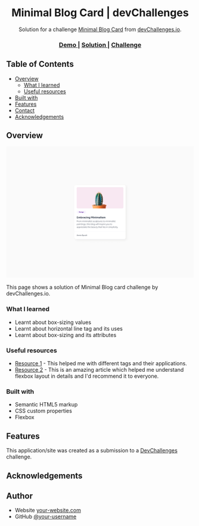 <!-- Please update value in the {}  -->

<h1 align="center">Minimal Blog Card | devChallenges</h1>

<div align="center">
   Solution for a challenge <a href="https://devchallenges.io/challenge/minimal-blog-card" target="_blank">Minimal Blog Card</a> from <a href="http://devchallenges.io" target="_blank">devChallenges.io</a>.
</div>

<div align="center">
  <h3>
    <a href="https://saif001ali.github.io/Minimal-blog-card/">
      Demo
    </a>
    <span> | </span>
    <a href="https://github.com/saif001ali/Minimal-blog-card">
      Solution
    </a>
    <span> | </span>
    <a href="https://devchallenges.io/challenge/minimal-blog-card">
      Challenge
    </a>
  </h3>
</div>

<!-- TABLE OF CONTENTS -->

## Table of Contents

- [Overview](#overview)
  - [What I learned](#what-i-learned)
  - [Useful resources](#useful-resources)
- [Built with](#built-with)
- [Features](#features)
- [Contact](#contact)
- [Acknowledgements](#acknowledgements)

<!-- OVERVIEW -->

## Overview

![screenshot](/design/Desktop_1350px.jpg)

This page shows a solution of Minimal Blog card challenge by devChallenges.io.

### What I learned

- Learnt about box-sizing values
- Learnt about horizontal line tag and its uses 
- Learnt about box-sizing and its attributes

### Useful resources

- [Resource 1](https://www.w3schools.com/) - This helped me with different tags and their applications.
- [Resource 2](https://developer.mozilla.org/en-US/) - This is an amazing article which helped me understand flexbox layout in details and  I'd recommend it to everyone.

### Built with

- Semantic HTML5 markup
- CSS custom properties
- Flexbox

## Features

This application/site was created as a submission to a [DevChallenges](https://devchallenges.io/challenges-dashboard) challenge.

## Acknowledgements

<!-- This section should list any articles or add-ons/plugins that helps you to complete the project. This is optional but it will help you in the future. For exmpale -->

## Author

- Website [your-website.com](https://github.com/saif001ali/Minimal-blog-card)
- GitHub [@your-username](https://github.com/saif001ali)
